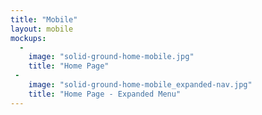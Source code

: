 ```yaml
---
title: "Mobile"
layout: mobile
mockups:
  -
    image: "solid-ground-home-mobile.jpg"
    title: "Home Page"
 -
    image: "solid-ground-home-mobile_expanded-nav.jpg"
    title: "Home Page - Expanded Menu"
---
```

